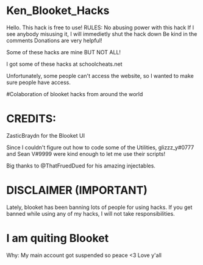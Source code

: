 # Ken_Blooket_Hacks
Hello.  This hack is free to use!
RULES:
No abusing power with this hack
If I see anybody misusing it, I will immedietly shut the hack down 
Be kind in the comments
Donations are very helpful!

Some of these hacks are mine BUT NOT ALL!

I got some of these hacks at schoolcheats.net

Unfortunately, some people can't access the website, so I wanted to make sure people have access.

#Colaboration of blooket hacks from around the world


# CREDITS:

ZasticBraydn for the Blooket UI

Since I couldn't figure out how to code some of the Utilities, glizzz_y#0777 and Sean V#9999 were kind enough to let me use their scripts!

Big thanks to @ThatFruedDued for his amazing injectables.

# DISCLAIMER (IMPORTANT)

Lately, blooket has been banning lots of people for using hacks.  If you get banned while using any of my hacks, I will not take responsibilities.

# I am quiting Blooket

Why: My main account got suspended so peace <3
Love y'all
